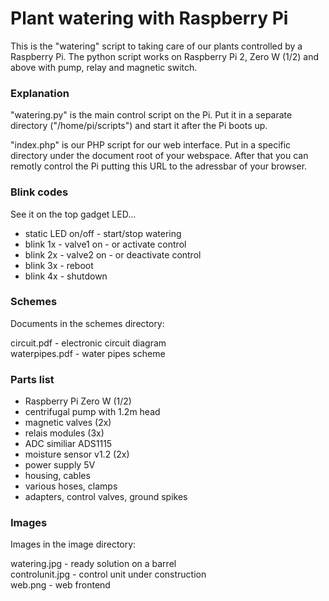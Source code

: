 # Plant watering with Raspberry Pi

This is the "watering" script to taking care of our plants controlled by a Raspberry Pi. The python script works on Raspberry Pi 2, Zero W (1/2) and above
with pump, relay and magnetic switch.

### Explanation
"watering.py" is the main control script on the Pi. Put it in a separate directory ("/home/pi/scripts") and start it after the Pi boots up.

"index.php" is our PHP script for our web interface. Put in a specific directory under the document root of your webspace. After that you can remotly control the Pi putting this URL to the adressbar of your browser.     

### Blink codes
See it on the top gadget LED... 

- static LED on/off - start/stop watering
- blink 1x - valve1 on - or activate control 
- blink 2x - valve2 on - or deactivate control
- blink 3x - reboot
- blink 4x - shutdown

### Schemes
Documents in the schemes directory:

circuit.pdf      - electronic circuit diagram <br>
waterpipes.pdf   - water pipes scheme <br>

### Parts list
- Raspberry Pi Zero W (1/2)
- centrifugal pump with 1.2m head
- magnetic valves (2x)
- relais modules (3x)
- ADC similiar ADS1115
- moisture sensor v1.2 (2x)
- power supply 5V
- housing, cables
- various hoses, clamps
- adapters, control valves, ground spikes

### Images
Images in the image directory:

watering.jpg     - ready solution on a barrel  <br>
controlunit.jpg  - control unit under construction <br>
web.png          - web frontend <br>
